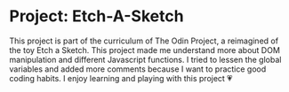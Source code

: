 # Project: Etch-A-Sketch
This project is part of the curriculum of The Odin Project, a reimagined of the toy Etch a Sketch. This project made me understand more about DOM manipulation and different Javascript functions. I tried to lessen the global variables and added more comments because I want to practice good coding habits. I enjoy learning and playing with this project 💗
